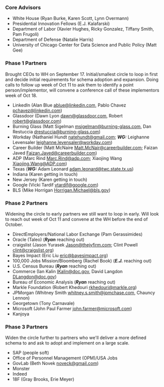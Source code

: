 ### Core Advisors
* White House (Ryan Burke, Karen Scott, Lynn Overmann)
* Presidential Innovation Fellows (E.J. Kalafarski)
* Department of Labor (Xavier Hughes, Ricky Gonzalez, Tiffany Smith, Pam Frugoli)
* Department of Defense (Natalie Harris)
* University of Chicago Center for Data Science and Public Policy (Matt Gee)

### Phase 1 Partners
Brought CEOs to WH on September 17. Initial/smallest circle to loop in first and decide initial requirements for schema adoption and expansion. Doing calls to follow up week of Oct 11 to ask them to identify a point person/implementor, will convene a conference call of these implementors week of Oct 18.

* LinkedIn (Alan Blue <ablue@linkedin.com>, Pablo Chavez <pchavez@linkedin.com>)
* Glassdoor (Dawn Lyon <dawn@glassdoor.com>, Robert <robert@glassdoor.com>)
* Burning Glass (Matt Sigelman <msigelman@burning-glass.com>, Dan Restuccia <drestuccia@burning-glass.com>)
* Workday (Nathaniel Hundt <natehundt@gmail.com>; ***WG:*** Leighanne Levensaler <leighanne.levensaler@workday.com>)
* Career Builder (Matt McNaire <Matt.McNair@careerbuilder.com>; Faizan Javed <Faizan.Javed@careerbuilder.com>)
* ADP (Marc Rind <Marc.Rind@adp.com>; Xiaojing Wang <Xiaojing.Wang@ADP.com>)
* Texas (***WG:*** Adam Leonard <adam.leonard@twc.state.tx.us>)
* Indiana (Karen getting in touch)
* New Jersey (Karen getting in touch)
* Google (Vicki Tardif <vtardif@google.com>)
* BLS (Mike Horrigan <Horrigan.Michael@bls.gov>)

### Phase 2 Partners
Widening the circle to early partners we still want to loop in early. Will look to reach out week of Oct 11 and convene at the WH before the end of October.

* DirectEmployers/National Labor Exchange (Pam Gerassimides)
* Oracle (Taleo) (***Ryan*** reaching out)
* craigslist (Jason Yurasek <Jason@thejyfirm.com>; Clint Powell <clint@craigslist.org>)
* Bayes Impact (Eric Liu <eric@bayesimpact.org>)
* 100,000 Jobs Mission/Bloomberg (Rachel Book) (***E.J.*** reaching out)
* U.S. Census Bureau (***Ryan*** reaching out)
* Commerce (Ian Kalin <IKalin@doc.gov>, David Langdon <DLangdon@doc.gov>)
* Bureau of Economic Analysis (***Ryan*** reaching out)
* Markle Foundation (Robert Khedouri <rkhedouri@markle.org>)
* JPMorgan (Whitney Smith <whitney.s.smith@jpmchase.com>, Chauncy Lennon)
* Georgetown (Tony Carnavale)
* Microsoft (John Paul Farmer <john.farmer@microsoft.com>)
* Kanjoya

### Phase 3 Partners
Widen the circle further to partners who we'll deliver a more defined schema to and ask to adopt and implement on a large scale.

* SAP (people soft)
* Office of Personnel Management (OPM)/USA Jobs
* GovLab (Beth Novek <noveck@gmail.com>)
* Monster
* Indeed
* 18F (Gray Brooks, Erie Meyer)
